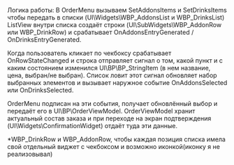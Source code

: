Логика работы:
В OrderMenu вызываем SetAddonsItems и SetDrinksItems чтобы передать в списки (UI\Widgets\WBP_AddonsList и WBP_DrinksList)
ListView внутри списка создаёт строки (UI\SubWidgets\WBP_AddonRow или WBP_DrinkRow) и срабатывает OnAddonsEntryGenerated / OnDrinksEntryGenerated. 

Когда пользователь кликает по чекбоксу срабатывает OnRowStateChanged 
и строка отправляет сигнал о том, какой пункт и с каким состоянием изменился UI\BP\BP_StringItem (в нем название, цена, выбран/не выбран).
Список ловит этот сигнал обновляет набор выбранных элементов и вызывает наружное событие OnAddonsSelected или OnDrinksSelected.

OrderMenu подписан на эти события, получает обновлённый выбор и передаёт его в UI\BP\OrderViewModel.
OrderViewModel хранит актуальный состав заказа и при переходе на экран подтверждения (UI\Widgets\ConfirmationWidget) отдаёт туда эти данные.

*WBP_DrinkRow и WBP_AddonRow, чтобы каждая позиция списка имела свой отдельный виджет с чекбоксом и возможно иконкой(иконку я не реализовывал)
